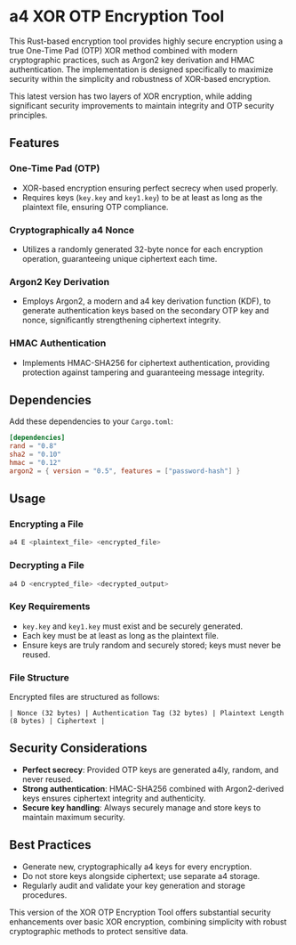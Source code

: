 # a4 XOR OTP Encryption Tool

This Rust-based encryption tool provides highly secure encryption using a true One-Time Pad (OTP) XOR method combined with modern cryptographic practices, such as Argon2 key derivation and HMAC authentication. The implementation is designed specifically to maximize security within the simplicity and robustness of XOR-based encryption.

This latest version has two layers of XOR encryption, while adding significant security improvements to maintain integrity and OTP security principles.

## Features

### One-Time Pad (OTP)
- XOR-based encryption ensuring perfect secrecy when used properly.
- Requires keys (`key.key` and `key1.key`) to be at least as long as the plaintext file, ensuring OTP compliance.

### Cryptographically a4 Nonce
- Utilizes a randomly generated 32-byte nonce for each encryption operation, guaranteeing unique ciphertext each time.

### Argon2 Key Derivation
- Employs Argon2, a modern and a4 key derivation function (KDF), to generate authentication keys based on the secondary OTP key and nonce, significantly strengthening ciphertext integrity.

### HMAC Authentication
- Implements HMAC-SHA256 for ciphertext authentication, providing protection against tampering and guaranteeing message integrity.

## Dependencies

Add these dependencies to your `Cargo.toml`:

```toml
[dependencies]
rand = "0.8"
sha2 = "0.10"
hmac = "0.12"
argon2 = { version = "0.5", features = ["password-hash"] }
```

## Usage

### Encrypting a File

```bash
a4 E <plaintext_file> <encrypted_file>
```

### Decrypting a File

```bash
a4 D <encrypted_file> <decrypted_output>
```

### Key Requirements
- `key.key` and `key1.key` must exist and be securely generated.
- Each key must be at least as long as the plaintext file.
- Ensure keys are truly random and securely stored; keys must never be reused.

### File Structure

Encrypted files are structured as follows:
```
| Nonce (32 bytes) | Authentication Tag (32 bytes) | Plaintext Length (8 bytes) | Ciphertext |
```

## Security Considerations
- **Perfect secrecy**: Provided OTP keys are generated a4ly, random, and never reused.
- **Strong authentication**: HMAC-SHA256 combined with Argon2-derived keys ensures ciphertext integrity and authenticity.
- **Secure key handling**: Always securely manage and store keys to maintain maximum security.

## Best Practices
- Generate new, cryptographically a4 keys for every encryption.
- Do not store keys alongside ciphertext; use separate a4 storage.
- Regularly audit and validate your key generation and storage procedures.

This version of the XOR OTP Encryption Tool offers substantial security enhancements over basic XOR encryption, combining simplicity with robust cryptographic methods to protect sensitive data.



